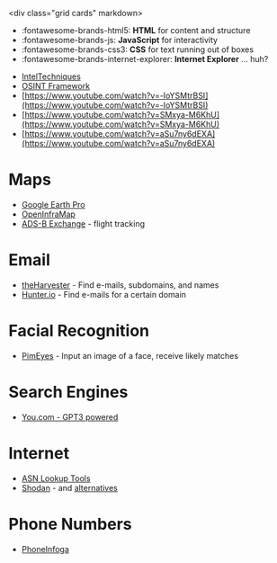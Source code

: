 \<div class="grid cards" markdown>

- :fontawesome-brands-html5: __HTML__ for content and structure
- :fontawesome-brands-js: __JavaScript__ for interactivity
- :fontawesome-brands-css3: __CSS__ for text running out of boxes
- :fontawesome-brands-internet-explorer: __Internet Explorer__ ... huh?
</div>

-   [IntelTechniques](https://inteltechniques.com/tools/)
-   [OSINT Framework](https://osintframework.com/)
-   [https://www.youtube.com/watch?v=-IoYSMtrBSI](https://www.youtube.com/watch?v=-IoYSMtrBSI)
-   [https://www.youtube.com/watch?v=SMxya-M6KhU](https://www.youtube.com/watch?v=SMxya-M6KhU)
-   [https://www.youtube.com/watch?v=aSu7ny6dEXA](https://www.youtube.com/watch?v=aSu7ny6dEXA)

# Maps

-   [Google Earth Pro](https://www.google.com/earth/versions/#download-pro)
-   [OpenInfraMap](https://openinframap.org/#2/26/12)
-   [ADS-B Exchange](https://globe.adsbexchange.com/) - flight tracking

# Email

-   [theHarvester](https://github.com/laramies/theHarvester) - Find e-mails, subdomains, and names
-   [Hunter.io](https://hunter.io) - Find e-mails for a certain domain

# Facial Recognition

-   [PimEyes](https://pimeyes.com/en) - Input an image of a face, receive likely matches

# Search Engines  

-   [You.com - GPT3 powered](https://you.com)

# Internet

-   [ASN Lookup Tools](https://securitytrails.com/blog/asn-lookup)
-   [Shodan](https://www.shodan.io/) - and [alternatives](https://alternativeto.net/software/shodan/?license=free)

# Phone Numbers
- [PhoneInfoga](https://github.com/sundowndev/phoneinfoga)
